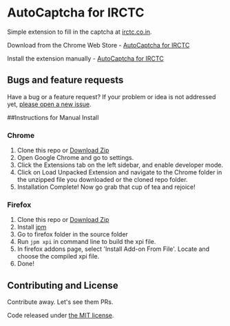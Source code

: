 # AutoCaptcha for IRCTC

Simple extension to fill in the captcha at [irctc.co.in](https://www.irctc.co.in/eticketing/loginHome.jsf).

Download from the Chrome Web Store - [AutoCaptcha for IRCTC](https://chrome.google.com/webstore/detail/ndegfdfmpilbdjediffomkjpcelofoec?utm_source=github)

Install the extension manually - [AutoCaptcha for IRCTC](chrome.crx?raw=true)

## Bugs and feature requests

Have a bug or a feature request? If your problem or idea is not addressed yet, [please open a new issue](https://github.com/karthikb351/AutoCaptcha-for-IRCTC/issues).

##Instructions for Manual Install

### Chrome
1. Clone this repo or [Download Zip](https://github.com/karthikb351/AutoCaptcha-for-IRCTC/archive/master.zip)
2. Open Google Chrome and go to settings.
3. Click the Extensions tab on the left sidebar, and enable developer mode. 
4. Click on Load Unpacked Extension and navigate to the Chrome folder in the unzipped file you downloaded or the cloned repo folder.
5. Installation Complete! Now go grab that cup of tea and rejoice! 

### Firefox
1. Clone this repo or [Download Zip](https://github.com/karthikb351/AutoCaptcha-for-IRCTC/archive/master.zip)
2. Install [jpm](https://developer.mozilla.org/en-US/Add-ons/SDK/Tools/jpm#Installation)
3. Go to firefox folder in the source folder
4. Run `jpm xpi` in command line to build the xpi file.
5. In firefox addons page, select 'Install Add-on From File'. Locate and choose the compiled xpi file.
6. Done!

## Contributing and License

Contribute away. Let's see them PRs.

Code released under [the MIT license](LICENSE).
